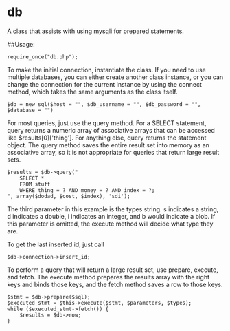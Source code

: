 # db
A class that assists with using mysqli for prepared statements.

##Usage:

	require_once("db.php");

To make the initial connection, instantiate the class.  If you need to use multiple databases, you can either create another class instance, or you can change the connection for the current instance by using the connect method, which takes the same arguments as the class itself. 

	$db = new sql($host = "", $db_username = "", $db_password = "", $database = "")

For most queries, just use the query method.  For a SELECT statement, query returns a numeric array of associative arrays that can be accessed like $results[0]['thing'].  For anything else, query returns the statement object.  The query method saves the entire result set into memory as an associative array, so it is not appropriate for queries that return large result sets.

	$results = $db->query("
		SELECT *
		FROM stuff
		WHERE thing = ? AND money = ? AND index = ?;
	", array($dodad, $cost, $index), 'sdi');

The third parameter in this example is the types string.  s indicates a string, d indicates a double, i indicates an integer, and b would indicate a blob.  If this parameter is omitted, the execute method will decide what type they are.

To get the last inserted id, just call 

	$db->connection->insert_id;
	
To perform a query that will return a large result set, use prepare, execute, and fetch.  The execute method prepares the results array with the right keys and binds those keys, and the fetch method saves a row to those keys.

    $stmt = $db->prepare($sql);
	$executed_stmt = $this->execute($stmt, $parameters, $types);
	while ($executed_stmt->fetch()) {
		$results = $db->row;
	}

